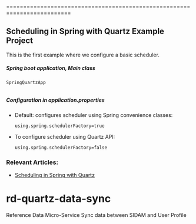 
=========================================================================

## Scheduling in Spring with Quartz Example Project
This is the first example where we configure a basic scheduler.
##### Spring boot application, Main class
###
```
SpringQuartzApp
```
######

##### Configuration in *application.properties*
####

  - Default: configures scheduler using Spring convenience classes:
    ```
    using.spring.schedulerFactory=true
    ```    
  - To configure scheduler using Quartz API: 
    ```
    using.spring.schedulerFactory=false
    ```

### Relevant Articles: 
- [Scheduling in Spring with Quartz](http://www.baeldung.com/spring-quartz-schedule)
    

# rd-quartz-data-sync
Reference Data Micro-Service Sync data between SIDAM and User Profile



